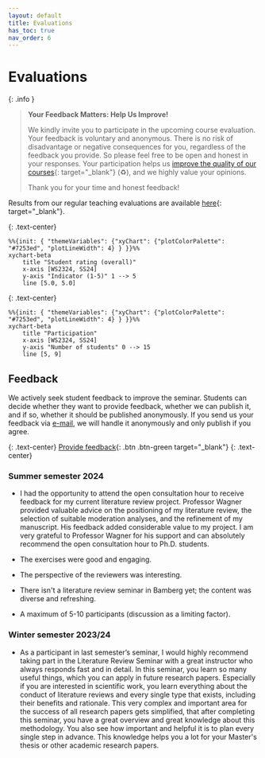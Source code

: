 ```yaml
---
layout: default
title: Evaluations
has_toc: true
nav_order: 6
---
```


# Evaluations

{: .info }
> **Your Feedback Matters: Help Us Improve!**
> 
> We kindly invite you to participate in the upcoming course evaluation.
> Your feedback is voluntary and anonymous.
> There is no risk of disadvantage or negative consequences for you, regardless of the feedback you provide.
> So please feel free to be open and honest in your responses.
> Your participation helps us [improve the quality of our courses](https://digital-work-lab.github.io/handbook/docs/10-lab/10_processes/10.01.goals.html){: target="_blank"} (♻️), and we highly value your opinions.
> 
> Thank you for your time and honest feedback!

Results from our regular teaching evaluations are available [here](https://digital-work-lab.github.io/handbook/docs/30-teaching/30_processes/30.21.evaluations.html){: target="_blank"}.

{: .text-center}
```mermaid
%%{init: { "themeVariables": {"xyChart": {"plotColorPalette": "#7253ed", "plotLineWidth": 4} } }}%%
xychart-beta
    title "Student rating (overall)"
    x-axis [WS2324, SS24]
    y-axis "Indicator (1-5)" 1 --> 5
    line [5.0, 5.0]
```

{: .text-center}
```mermaid
%%{init: { "themeVariables": {"xyChart": {"plotColorPalette": "#7253ed", "plotLineWidth": 4} } }}%%
xychart-beta
    title "Participation"
    x-axis [WS2324, SS24]
    y-axis "Number of students" 0 --> 15
    line [5, 9]
```

## Feedback

We actively seek student feedback to improve the seminar. Students can decide whether they want to provide feedback, whether we can publish it, and if so, whether it should be published anonymously. If you send us your feedback via [e-mail](mailto:gerit.wagner@uni-bamberg.de), we will handle it anonymously and only publish if you agree.

{: .text-center}
[Provide feedback](https://github.com/digital-work-lab/literature-review-seminar/edit/main/docs/feedback.md){: .btn .btn-green target="_blank"}
{: .text-center}

### Summer semester 2024

- I had the opportunity to attend the open consultation hour to receive feedback for my current literature review project. Professor Wagner provided valuable advice on the positioning of my literature review, the selection of suitable moderation analyses, and the refinement of my manuscript. His feedback added considerable value to my project. I am very grateful to Professor Wagner for his support and can absolutely recommend the open consultation hour to Ph.D. students.

- The exercises were good and engaging.
- The perspective of the reviewers was interesting.
- There isn't a literature review seminar in Bamberg yet; the content was diverse and refreshing.
- A maximum of 5-10 participants (discussion as a limiting factor).

### Winter semester 2023/24

- As a participant in last semester’s seminar, I would highly recommend taking part in the Literature Review Seminar with a great instructor who always responds fast and in detail. In this seminar, you learn so many useful things, which you can apply in future research papers. Especially if you are interested in scientific work, you learn everything about the conduct of literature reviews and every single type that exists, including their benefits and rationale. This very complex and important area for the success of all research papers gets simplified, that after completing this seminar, you have a great overview and great knowledge about this methodology. You also see how important and helpful it is to plan every single step in advance. This knowledge helps you a lot for your Master's thesis or other academic research papers.
